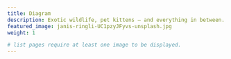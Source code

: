 ```yaml
---
title: Diagram
description: Exotic wildlife, pet kittens — and everything in between. Uncover the beauty of the animal kingdom through your screen.
featured_image: janis-ringli-UC1pzyJFyvs-unsplash.jpg
weight: 1

# list pages require at least one image to be displayed.
---
```

